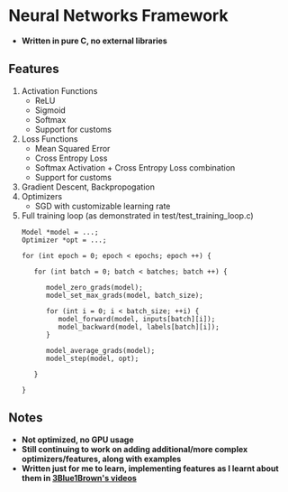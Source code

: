 # Neural Networks Framework
- **Written in pure C, no external libraries**
## Features
1. Activation Functions
   - ReLU
   - Sigmoid
   - Softmax
   - Support for customs
2. Loss Functions
   - Mean Squared Error
   - Cross Entropy Loss
   - Softmax Activation + Cross Entropy Loss combination
   - Support for customs
3. Gradient Descent, Backpropogation
4. Optimizers
   - SGD with customizable learning rate
6. Full training loop (as demonstrated in test/test_training_loop.c)
   ```
   Model *model = ...;
   Optimizer *opt = ...;

   for (int epoch = 0; epoch < epochs; epoch ++) {

      for (int batch = 0; batch < batches; batch ++) {
      
         model_zero_grads(model);
         model_set_max_grads(model, batch_size);
      
         for (int i = 0; i < batch_size; ++i) {
            model_forward(model, inputs[batch][i]);
            model_backward(model, labels[batch][i]);
         }
      
         model_average_grads(model);
         model_step(model, opt);
   
      }

   }
   ```

## Notes
- **Not optimized, no GPU usage**
- **Still continuing to work on adding additional/more complex optimizers/features, along with examples**
- **Written just for me to learn, implementing features as I learnt about them in [3Blue1Brown's videos](https://www.youtube.com/watch?v=aircAruvnKk&list=PLZHQObOWTQDNU6R1_67000Dx_ZCJB-3pi)**
